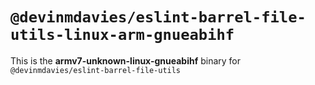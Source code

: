 # `@devinmdavies/eslint-barrel-file-utils-linux-arm-gnueabihf`

This is the **armv7-unknown-linux-gnueabihf** binary for `@devinmdavies/eslint-barrel-file-utils`

